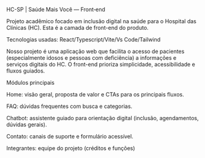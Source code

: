 HC-SP | Saúde Mais Você — Front‑end

Projeto acadêmico focado em inclusão digital na saúde para o Hospital das Clínicas (HC). Esta é a camada de front-end do produto.

Tecnologias usadas: React/Typescript/Vite/Vs Code/Tailwind

Nosso projeto é uma aplicação web que facilita o acesso de pacientes (especialmente idosos e pessoas com deficiência) a informações e serviços digitais do HC. O front-end prioriza simplicidade, acessibilidade e fluxos guiados.

Módulos principais

Home: visão geral, proposta de valor e CTAs para os principais fluxos.

FAQ: dúvidas frequentes com busca e categorias.

Chatbot: assistente guiado para orientação digital (inclusão, agendamentos, dúvidas gerais).

Contato: canais de suporte e formulário acessível.

Integrantes: equipe do projeto (créditos e funções)